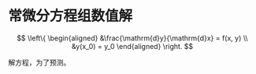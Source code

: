 # 常微分方程组数值解

$$
\left\{
\begin{aligned}
    &\frac{\mathrm{d}y}{\mathrm{d}x} = f(x, y) \\
    &y(x_0) = y_0
\end{aligned}
\right.
$$

解方程，为了预测。